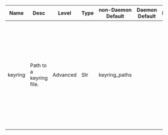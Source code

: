 | Name | Desc | Level | Type | non-Daemon Default | Daemon Default | Min | Max | Valid Values | verbatim | See also | Flags | Services | Validator | Long Desc | Tags |
| --- | --- | --- | --- | --- | --- | --- | --- | --- | --- | --- | --- | --- | --- | --- | --- |
| <span id="SP_keyring">keyring</span> |  Path to a keyring file. | Advanced | Str | keyring_paths |  |  |  |  |  | [[key](/config/global/key.md#SP_key), [keyfile](/config/global/keyfile.md#SP_keyfile)] | NO_MON_UPDATESTARTUP |  |  | A keyring file is an INI-style formatted file where the section names are client or daemon names (e.g., 'osd.0') and each section contains a 'key' property with CephX authentication key as the value. |  |
